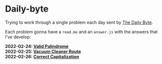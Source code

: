 # Daily-byte
Trying to work through a single problem each day sent by [The Daily Byte](https://thedailybyte.dev/).

Each problem gonna have a `read.me` and an `answer.js` with the answers that I've develop:

**2022-02-24: [Valid Palindrome](https://github.com/danillopneto/daily-byte/tree/master/valid-palindrome)**  
**2022-02-25: [Vacuum Cleaner Route](https://github.com/danillopneto/daily-byte/tree/master/vacuum-cleaner-route)**  
**2022-02-26: [Correct Capitalization](https://github.com/danillopneto/daily-byte/tree/master/correct-capitalization)**
